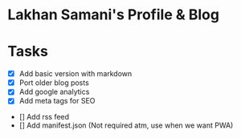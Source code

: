 # Lakhan Samani's Profile & Blog

# Tasks
- [x] Add basic version with markdown
- [x] Port older blog posts
- [x] Add google analytics
- [x] Add meta tags for SEO
- [] Add rss feed
- [] Add manifest.json (Not required atm, use when we want PWA)